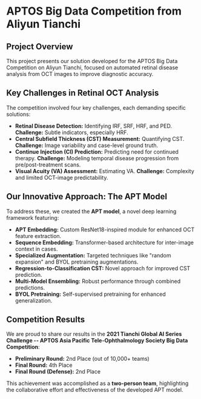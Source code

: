 # APTOS Big Data Competition from Aliyun Tianchi

## Project Overview

This project presents our solution developed for the APTOS Big Data Competition on Aliyun Tianchi, focused on automated retinal disease analysis from OCT images to improve diagnostic accuracy.

## Key Challenges in Retinal OCT Analysis

The competition involved four key challenges, each demanding specific solutions:

*   **Retinal Disease Detection:**  Identifying IRF, SRF, HRF, and PED.  **Challenge:** Subtle indicators, especially HRF.
*   **Central Subfield Thickness (CST) Measurement:** Quantifying CST. **Challenge:** Image variability and case-level ground truth.
*   **Continue Injection (CI) Prediction:**  Predicting need for continued therapy. **Challenge:** Modeling temporal disease progression from pre/post-treatment scans.
*   **Visual Acuity (VA) Assessment:** Estimating VA. **Challenge:** Complexity and limited OCT-image predictability.

## Our Innovative Approach: The APT Model

To address these, we created the **APT model**, a novel deep learning framework featuring:

*   **APT Embedding:** Custom ResNet18-inspired module for enhanced OCT feature extraction.
*   **Sequence Embedding:** Transformer-based architecture for inter-image context in cases.
*   **Specialized Augmentation:** Targeted techniques like "random expansion" and BYOL pretraining augmentations.
*   **Regression-to-Classification CST:**  Novel approach for improved CST prediction.
*   **Multi-Model Ensembling:** Robust performance through combined predictions.
*   **BYOL Pretraining:** Self-supervised pretraining for enhanced generalization.

## Competition Results

We are proud to share our results in the **2021 Tianchi Global AI Series Challenge -- APTOS Asia Pacific Tele-Ophthalmology Society Big Data Competition**:

*   **Preliminary Round:** 2nd Place (out of 10,000+ teams)
*   **Final Round:** 4th Place
*   **Final Round (Defense):** 2nd Place


This achievement was accomplished as a **two-person team**, highlighting the collaborative effort and effectiveness of the developed APT model.



